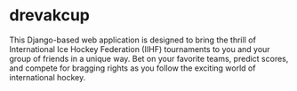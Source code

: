 # drevakcup
This Django-based web application is designed to bring the thrill of International Ice Hockey Federation (IIHF) tournaments to you and your group of friends in a unique way. Bet on your favorite teams, predict scores, and compete for bragging rights as you follow the exciting world of international hockey.

